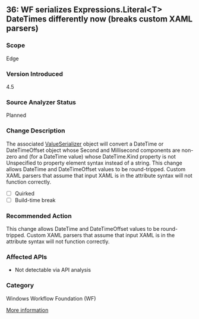 ## 36: WF serializes Expressions.Literal&lt;T&gt; DateTimes differently now (breaks custom XAML parsers)

### Scope
Edge

### Version Introduced
4.5

### Source Analyzer Status
Planned

### Change Description
The associated [ValueSerializer](https://msdn.microsoft.com/en-us/library/system.windows.markup.valueserializer(v=vs.110).aspx) object will convert a DateTime or DateTimeOffset object whose Second and Millisecond components are non-zero and (for a DateTime value) whose DateTime.Kind property is not Unspecified to property element syntax instead of a string. This change allows DateTime and DateTimeOffset values to be round-tripped. Custom XAML parsers that assume that input XAML is in the attribute syntax will not function correctly.

- [ ] Quirked
- [ ] Build-time break

### Recommended Action
This change allows DateTime and DateTimeOffset values to be round-tripped. Custom XAML parsers that assume that input XAML is in the attribute syntax will not function correctly.

### Affected APIs
* Not detectable via API analysis

### Category
Windows Workflow Foundation (WF)

[More information](https://msdn.microsoft.com/en-us/library/hh367887(v=vs.110).aspx#wwf)

<!--
    ### Notes
    Will need to dig in a bit to figure out exactly what a repro for this looks like. Probably, identifying Literal<DateTime>/Literal<DateTimeOffset> usage will be sufficient to give an informational diagnostic.
-->
